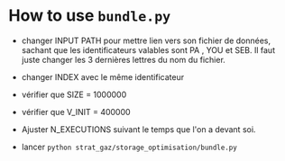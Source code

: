 # How to use `bundle.py`

- changer INPUT PATH pour mettre lien vers son fichier de données, sachant que les identificateurs valables sont PA , YOU et SEB. Il faut juste changer les 3 dernières lettres du nom du fichier. 

- changer INDEX avec le même identificateur

- vérifier que SIZE = 1000000

- vérifier que V_INIT = 400000

- Ajuster N_EXECUTIONS suivant le temps que l'on a devant soi.

- lancer `python strat_gaz/storage_optimisation/bundle.py`

